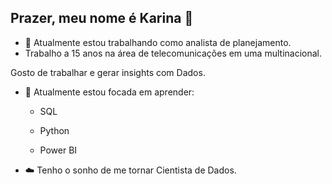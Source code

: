 ## Prazer, meu nome é Karina 👋

- 🔭 Atualmente estou trabalhando como analista de planejamento.
- Trabalho a 15 anos na área de telecomunicações em uma multinacional.

Gosto de trabalhar e gerar insights com Dados.
- 🌱 Atualmente estou focada em aprender:

   - SQL

   - Python

   - Power BI

- ☁️ Tenho o sonho de me tornar Cientista de Dados.
